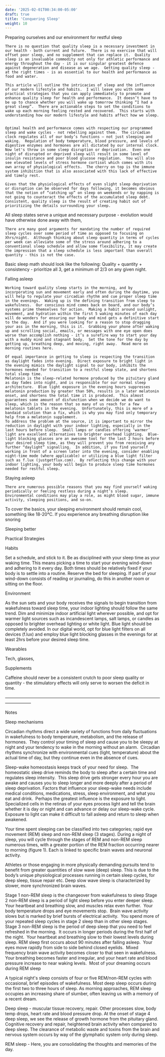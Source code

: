 ```yaml
---
date: '2025-02-01T00:34:00-05:00'
draft: true
title: 'Conquering Sleep'
weight: 10
---
```


Preparing ourselves and our environment for restful sleep

	There is no question that quality sleep is a necessary investment in our health - both current and future.  There is no exercise that will offset poor sleep, and no supplement that can replace it.  Quality sleep is an invaluable commodity not only for athletic performance and energy throughout the day - it is our singular greatest defence against degeneration and disease as we age.  Getting quality sleep - at the right times - is as essential to our health and performance as food and water.  

	This article will outline the intricacies of sleep and the influence of our modern lifestyle and habits.  I will leave you with some practical strategies that you can apply immediately to promote and enhance quality sleep for health and performance.  It doesn’t have to be up to chance whether you will wake up tomorrow thinking “I had a great sleep”.  There are actionable steps to set the conditions to wake up each morning feeling rested and recovered.  This starts with understanding how our modern lifestyle and habits affect how we sleep.  

	
	Optimal health and performance comes with respecting our programmed sleep and wake cycles - not rebelling against them.  The circadian clock regulates all of our body’s functions — not just sleeping and waking.  Regulation of body temperature, blood pressure, and levels of digestive enzymes and hormones are all dictated by our internal clock.  Now let's throw in some sleep disruption or deprivation.  Even one night of disrupted or deprived sleep will result in some level of insulin resistance and poor blood glucose regulation.  You will also see elevated levels of stress hormone cortisol which comes with its own array of physiological effects.  The cherry on top is the immune system inhibition that is also associated with this lack of effective and timely rest.

	Given that the physiological effects of even slight sleep deprivation or disruption can be observed for days following, it becomes obvious that the notion of “catching up” on sleep on weekends or by napping is not going to counteract the effects of the accumulated sleep debt.  Consistent, quality sleep is the result of creating habit out of prioritizing the details surrounding your sleep.  


All sleep states serve a unique and necessary purpose - evolution would have otherwise done away with them,  


	There are many good arguments for mandating the number of required sleep cycles over some period of time as opposed to focusing on Xhrs/night.  Although thinking about sleep quantity in terms of cycles per week can alleviate some of the stress around adhering to a conventional sleep schedule and allow some flexibility, it may create the impression that a sleep schedule is less important than overall quantity - this is not the case.

Basic sleep math should look like the following: Quality + quantity + consistency - prioritize all 3, get a minimum of 2/3 on any given night.  


Falling asleep 

	Working toward quality sleep starts in the morning, and by incorporating sun and movement early and often during the daytime, you will help to regulate your circadian rhythm and cue proper sleep time in the evenings.  Waking up is the defining transition from sleep to wakefulness.  Our conscious mind comes back on board, and our body’s systems prime themselves for action.  Making a habit around sunlight, movement, and hydration within the first 5 waking minutes of each day will do wonders for ensuring our body and mind gets a definitive start to the day.  And if you were looking for a reason to stop dragging your ass in the morning, this is it.  Grabbing your phone after waking up and scrolling social, emails, or messages with one eye open does worse than accomplish nothing - it’s a surefire way to start your day with a muddy mind and stagnant body.  Set the tone for the day by getting up, breathing deep, and moving, right away.  Read more on morning routines here.  

	Of equal importance in getting to sleep is respecting the transition as daylight fades into evening.  Direct exposure to bright light in the evening mimics the daylight signal to our body, inhibits the hormones needed for transition to a restful sleep state, and shortens total sleep time.  
	Melatonin is the sleep-related hormone produced by the pituitary gland as day fades into night, and is responsible for our normal sleep architecture.  Blue light exposure in the evening hours suppresses melatonin production by greater than 50%, results in a later melatonin onset, and shortens the total time it is produced.  This almost guarantees some amount of disfunction when we decide we do want to sleep, which is the reason that so many of us reach for a few melatonin tablets in the evening.  Unfortunately, this is more of a bandaid solution than a fix, which is why you may find only temporary help from a melatonin supplement.  
	To address the problem at the source, it is important to mirror the reduction in daylight with your indoor lighting, especially in the last hours before sleep.  Small lamps or candles offering ‘warmer’ light are excellent alternatives to brighter overhead lighting.  Blue-light blocking glasses are an awesome tool for the last 2 hours before your desired sleep time, as they will prevent you from receiving any further “daylight” signalling.  In addition, if you find yourself working in front of a screen later into the evening, consider enabling night-time mode (where applicable) or utilizing a blue light filter such as f.lux (justgetflux.com).  By reflecting this change with your indoor lighting, your body will begin to produce sleep time hormones needed for restful sleep.  


Staying asleep

	There are numerous possible reasons that you may find yourself waking periodically or feeling restless during a night’s sleep.  Environmental conditions may play a role, as might blood sugar, immune activity, sleeping positions, and so-on.  

To cover the basics, your sleeping environment should remain cool, something like 18-20°C.  If you experience any breathing disruption like snoring

Sleeping better
 
Practical Strategies 

Habits 

Set a schedule, and stick to it.  Be as disciplined with your sleep time as your waking time.  This means picking a time to start your evening wind-down and adhering to it every day.  Both times should be relatively fixed if your body is to settle into a routine. 
Reserve the bed for sleeping.  If part of your wind-down consists of reading or journaling, do this in another room or sitting on the floor.  

Environment 

As the sun sets and your body receives the signals to begin transition from wakefulness toward sleep time, your indoor lighting should follow the same trend.  Dim and minimize indoor artificial light wherever possible, and opt for warmer light sources such as incandescent lamps, salt lamps, or candles as opposed to brighter overhead lighting or white light.  Blue light should be completely avoided.  In our digital world, opt for blue light filters on all devices (f.lux) and employ blue light blocking glasses in the evenings for at least 2hrs before your desired sleep time.  

Wearables 

Tech, glasses, 

Supplements 

Caffeine should never be a consistent crutch to poor sleep quality or quantity - the stimulatory effects will only serve to worsen the deficit in time.  

——————————————————————————————————————————

Notes 

Sleep mechanisms 

Circadian rhythms direct a wide variety of functions from daily fluctuations in wakefulness to body temperature, metabolism, and the release of hormones.  They control your timing of sleep and cause you to be sleepy at night and your tendency to wake in the morning without an alarm.  Circadian rhythms synchronize with environmental cues (light, temperature) about the actual time of day, but they continue even in the absence of cues.  

Sleep-wake homeostasis keeps track of your need for sleep.  The homeostatic sleep drive reminds the body to sleep after a certain time and regulates sleep intensity.  This sleep drive gets stronger every hour you are awake and causes you to sleep longer and more deeply after a period of sleep deprivation.
Factors that influence your sleep-wake needs include medical conditions, medications, stress, sleep environment, and what you eat and drink.  Perhaps the greatest influence is the exposure to light.  Specialized cells in the retinas of your eyes process light and tell the brain whether it is day or night and can advance or delay our sleep-wake cycle.  Exposure to light can make it difficult to fall asleep and return to sleep when awakened.

Your time spent sleeping can be classified into two categories; rapid eye movement (REM) sleep and non-REM sleep (3 stages).  During a night of sleep, you will cycle through the stages of REM and non-REM sleep numerous times, with a greater portion of the REM fraction occurring nearer to morning (figure 1).  Each is linked to specific brain waves and neuronal activity. 

Athletes or those engaging in more physically demanding pursuits tend to benefit from greater quantities of slow wave (deep) sleep.  This is due to the body’s unique physiological processes running in certain sleep cycles, for deep sleep, tissue repair etc.  Deep slow wave sleep is characterized by slower, more synchronized brain waves.  


Stage 1 non-REM sleep is the changeover from wakefulness to sleep
Stage 2 non-REM sleep is a period of light sleep before you enter deeper sleep.  Your heartbeat and breathing slow, and muscles relax even further.  Your body temperature drops and eye movements stop.  Brain wave activity slows but is marked by brief bursts of electrical activity.  You spend more of your repeated sleep cycles in stage 2 sleep than in other sleep stages.
Stage 3 non-REM sleep is the period of deep sleep that you need to feel refreshed in the morning.  It occurs in longer periods during the first half of the night.  Your heartbeat and breathing slow to their lowest levels during sleep.
REM sleep first occurs about 90 minutes after falling asleep.  Your eyes move rapidly from side to side behind closed eyelids.  Mixed frequency brain wave activity becomes closer to that seen in wakefulness.  Your breathing becomes faster and irregular, and your heart rate and blood pressure increase to near waking levels.  Most of your dreaming occurs during REM sleep

A typical night's sleep consists of four or five REM/non-REM cycles with occasional, brief episodes of wakefulness. Most deep sleep occurs during the first two to three hours of sleep. As morning approaches, REM sleep occupies an increasing share of slumber, often leaving us with a memory of a recent dream.  

Deep sleep - muscular tissue recovery, repair.  Other processes slow, body temp drops, heart rate and blood pressure drop.  At the onset of stage 4 deep sleep, we see the release of growth hormone from the pituitary gland.  Cognitive recovery and repair, heightened brain activity when compared to deep sleep.   The clearance of metabolic waste and toxins from the brain and nervous system occurs by way of the glymphatic system only during sleep.

REM sleep - Here, you are consolidating the thoughts and memories of the day.